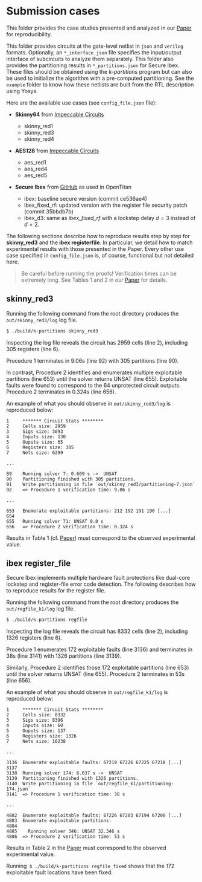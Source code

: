 # Submission cases

This folder provides the case studies presented and analyzed in our [Paper](#publication) for reproducibility.

This folder provides circuits at the gate-level netlist in `json` and `verilog` formats.
Optionally, an `*_interface.json` file specifies the input/output interface of subcircuits to analyze them separately.
This folder also provides the partitioning results in `*_partitions.json` for Secure Ibex.
These files should be obtained using the *k-partitions* program but can also be used to initialize the algorithm with a pre-computed partitioning.
See the `example` folder to know how these netlists are built from the RTL description using Yosys.

Here are the available use cases (see `config_file.json` file):

- **Skinny64** from [Impeccable Circuits](https://github.com/emsec/ImpeccableCircuits/tree/master)
  - skinny_red1
  - skinny_red3
  - skinny_red4

- **AES128** from [Impeccable Circuits](https://github.com/emsec/ImpeccableCircuits/tree/master)
  - aes_red1
  - aes_red4
  - aes_red5

- **Secure Ibex** from [GitHub](https://github.com/lowRISC/ibex) as used in OpenTitan
  - ibex: baseline secure version (commit ce536ae4)
  - ibex_fixed_rf: updated version with the register file security patch (commit 35bbdb7b)
  - ibex_d3: same as *ibex_fixed_rf* with a lockstep delay $d=3$ instead of $d=2$.

The following sections describe how to reproduce results step by step for **skinny_red3** and the **ibex registerfile**.
In particular, we detail how to match experimental results with those presented in the Paper.
Every other use case specified in `config_file.json` is, of course, functional but not detailed here.

> Be careful before running the proofs! Verification times can be extremely long. See Tables 1 and 2 in our [Paper](#publication) for details.


## skinny_red3

Running the following command from the root directory produces the `out/skinny_red3/log` log file.
```bash
$ ./build/k-partitions skinny_red3
```

Inspecting the log file reveals the circuit has 2959 cells (line 2), including 305 registers (line 6).

Procedure 1 terminates in 9.06s (line 92) with 305 partitions (line 90).

In contrast, Procedure 2 identifies and enumerates multiple exploitable partitions (line 653) until the solver returns UNSAT (line 655).
Exploitable faults were found to correspond to the 64 unprotected circuit outputs.
Procedure 2 terminates in 0.324s (line 656).

An example of what you should observe in `out/skinny_red3/log` is reproduced below:
```
1     ******* Circuit Stats ********
2     Cells size: 2959
3     Sigs size: 3093
4     Inputs size: 130
5     Ouputs size: 65
6     Registers size: 305
7     Nets size: 6299

...

89    Running solver 7: 0.609 s ->  UNSAT
90    Partitioning finished with 305 partitions.
91    Write partitioning in file `out/skinny_red3/partitioning-7.json`
92    => Procedure 1 verification time: 9.06 s

...

653   Enumerate exploitable partitions: 212 192 191 190 [...]
654
655   Running solver 71: UNSAT 0.0 s
656   => Procedure 2 verification time: 0.324 s
```

Results in Table 1 (cf. [Paper](#publication)) must correspond to the observed experimental value.


## ibex register_file

Secure Ibex implements multiple hardware fault protections like dual-core lockstep and register-file error code detection.
The following describes how to reproduce results for the register file.

Running the following command from the root directory produces the `out/regfile_k1/log` log file.
```bash
$ ./build/k-partitions regfile
```

Inspecting the log file reveals the circuit has 8332 cells (line 2), including 1326 registers (line 6).

Procedure 1 enumerates 172 exploitable faults (line 3136) and terminates in 38s (line 3141) with 1326 partitions (line 3139).

Similarly, Procedure 2 identifies those 172 exploitable partitions (line 653) until the solver returns UNSAT (line 655).
Procedure 2 terminates in 53s (line 656).

An example of what you should observe in `out/regfile_k1/log` is reproduced below:
```
1     ******* Circuit Stats ********
2     Cells size: 8332
3     Sigs size: 8396
4     Inputs size: 60
5     Ouputs size: 137
6     Registers size: 1326
7     Nets size: 10238

...

3136  Enumerate exploitable faults: 67219 67226 67225 67218 [...]
3137
3138  Running solver 174: 6.037 s ->  UNSAT
3139  Partitioning finished with 1326 partitions.
3140  Write partitioning in file `out/regfile_k1/partitioning-174.json`
3141  => Procedure 1 verification time: 38 s

...

4882  Enumerate exploitable faults: 67226 67203 67194 67208 [...]
4883  Enumerate exploitable partitions: 
4884  
4885    Running solver 346: UNSAT 32.346 s
4886  => Procedure 2 verification time: 53 s
```

Results in Table 2 in the [Paper](#publication) must correspond to the observed experimental value.

Running` $ ./build/k-partitions regfile_fixed` shows that the 172 exploitable fault locations have been fixed.